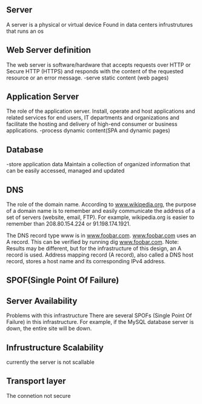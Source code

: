 ## Server
A server is a physical or virtual device Found in data centers infrustrutures that runs an os
## Web Server definition
The web server is software/hardware that accepts requests over HTTP or Secure HTTP (HTTPS) and responds with the content of the requested resource or an error message.
-serve static content (web pages)

## Application Server
The role of the application server.
Install, operate and host applications and related services for end users, IT departments and organizations and facilitate the hosting and delivery of high-end consumer or business applications.
-process dynamic content(SPA and dynamic pages)

## Database
-store application data
Maintain a collection of organized information that can be easily accessed, managed and updated

## DNS
The role of the domain name.
According to www.wikipedia.org, the purpose of a domain name is to remember and easily communicate the address of a set of servers (website, email, FTP). For example, wikipedia.org is easier to remember than 208.80.154.224 or 91.198.174.1921.

The DNS record type www is in www.foobar.com.
www.foobar.com uses an A record. This can be verified by running dig www.foobar.com.
Note: Results may be different, but for the infrastructure of this design, an A record is used.
Address mapping record (A record), also called a DNS host record, stores a host name and its corresponding IPv4 address.
## SPOF(Single Point Of Failure)

## Server Availability
Problems with this infrastructure
There are several SPOFs (Single Point Of Failure) in this infrastructure.
For example, if the MySQL database server is down, the entire site will be down.

## Infrustructure Scalability
currently the server is not scallable
## Transport layer
The connetion not secure
